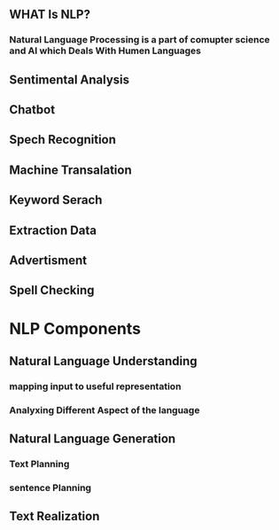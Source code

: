 ## WHAT Is NLP?

### Natural Language Processing is a part of comupter science and AI which Deals With Humen Languages

## Sentimental Analysis

## Chatbot
## Spech Recognition
## Machine Transalation
## Keyword Serach
## Extraction Data
## Advertisment
## Spell Checking


# NLP Components

## Natural Language Understanding
### mapping input to useful representation
### Analyxing Different Aspect of the language

## Natural Language Generation
### Text Planning
### sentence Planning
## Text Realization